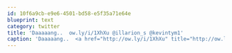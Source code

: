 ```yaml
---
id: 10f6a9cb-e9e6-4501-bd58-e5f35a71e64e
blueprint: text
category: twitter
title: 'Daaaaang..  ow.ly/i/1XhXu @illarion_s @kevintym1'
caption: 'Daaaaang..  <a href="http://ow.ly/i/1XhXu" title="http://ow.ly/i/1XhXu" class="link link_untco">ow.ly/i/1XhXu</a> <span class="username username_linked">@<a href="https://twitter.com/illarion_s" title="Illarion Shulakewych">illarion_s</a></span> @kevintym1'
---
```

